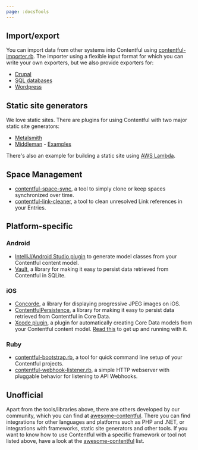```yaml
---
page: :docsTools
---
```


## Import/export

You can import data from other systems into Contentful using [contentful-importer.rb](https://github.com/contentful/contentful-importer.rb). The importer using a flexible input format for which you can write your own exporters, but we also provide exporters for:

- [Drupal](https://github.com/contentful/drupal-exporter.rb)
- [SQL databases](https://github.com/contentful/database-exporter.rb)
- [Wordpress](https://github.com/contentful/wordpress-exporter.rb)

## Static site generators

We love static sites. There are plugins for using Contentful with two major static site generators:

- [Metalsmith](https://github.com/contentful-labs/contentful-metalsmith)
- [Middleman](https://github.com/contentful/contentful_middleman) - [Examples](https://github.com/contentful-labs/contentful_middleman_examples)

There's also an example for building a static site using [AWS Lambda](https://github.com/contentful-labs/contentful-aws-lambda-static).

## Space Management

- [contentful-space-sync](https://github.com/contentful/contentful-space-sync), a tool to simply clone or keep spaces synchronized over time.
- [contentful-link-cleaner](https://github.com/contentful/contentful-link-cleaner), a tool to clean unresolved Link references in your Entries.

## Platform-specific

### Android

- [IntelliJ/Android Studio plugin](https://github.com/contentful/cf-generator-intellij) to generate model classes from your Contentful content model.
- [Vault](https://github.com/contentful/vault), a library for making it easy to persist data retrieved from Contentful in SQLite.

### iOS

- [Concorde](https://github.com/contentful-labs/Concorde), a library for displaying progressive JPEG images on iOS.
- [ContentfulPersistence](https://github.com/contentful/contentful-persistence.objc), a library for making it easy to persist data retrieved from Contentful in Core Data.
- [Xcode plugin](https://github.com/contentful/ContentfulXcodePlugin), a plugin for automatically creating Core Data models from your Contentful content model. [Read this](/developers/docs/tutorials/ios/using-contentful-xcode-plugin/) to get up and running with it.

### Ruby

- [contentful-bootstrap.rb](https://github.com/contentful-labs/contentful-bootstrap.rb), a tool for quick command line setup of your Contentful projects.
- [contentful-webhook-listener.rb](https://github.com/contentful/contentful-webhook-listener.rb), a simple HTTP webserver with pluggable behavior for listening to API Webhooks.

## Unofficial

Apart from the tools/libraries above, there are others developed by our community, which you can find at [awesome-contentful](https://github.com/contentful-labs/awesome-contentful).
There you can find integrations for other languages and platforms such as PHP and .NET, or integrations with frameworks, static site generators and other tools.
If you want to know how to use Contentful with a specific framework or tool not listed above, have a look at the [awesome-contentful](https://github.com/contentful-labs/awesome-contentful) list.
